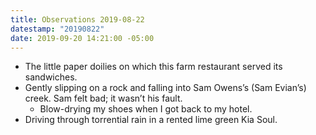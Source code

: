 ```yaml
---
title: Observations 2019-08-22
datestamp: "20190822"
date: 2019-09-20 14:21:00 -05:00
---
```


- The little paper doilies on which this farm restaurant served its sandwiches.
- Gently slipping on a rock and falling into Sam Owens’s (Sam Evian’s) creek. Sam felt bad; it wasn’t his fault.
	- Blow-drying my shoes when I got back to my hotel.
- Driving through torrential rain in a rented lime green Kia Soul.
